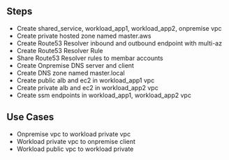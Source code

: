 
## Steps
- Create shared_service, workload_app1, workload_app2, onpremise vpc
- Create private hosted zone named master.aws
- Create Route53 Resolver inbound and outbound endpoint with multi-az
- Create Route53 Resolver Rule
- Share Route53 Resolver rules to membar accounts
- Create Onpremise DNS server and client
- Create DNS zone named master.local
- Create public alb and ec2 in workload_app1 vpc
- Create private alb and ec2 in workload_app2 vpc
- Create ssm endpoints in workload_app1, workload_app2 vpc

## Use Cases
- Onpremise vpc to workload private vpc
- Workload private vpc to onpremise client
- Workload public vpc to workload private
